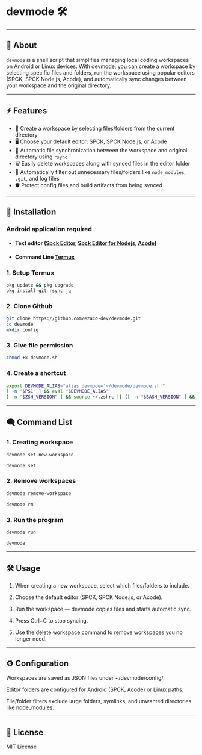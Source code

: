 # devmode 🛠️

---

## 🎯 About  
`devmode` is a shell script that simplifies managing local coding workspaces on Android or Linux devices. With devmode, you can create a workspace by selecting specific files and folders, run the workspace using popular editors (SPCK, SPCK Node.js, Acode), and automatically sync changes between your workspace and the original directory.

---

## ⚡ Features  



- 📂 Create a workspace by selecting files/folders from the current directory  
- 🖥️ Choose your default editor: SPCK, SPCK Node.js, or Acode  
- 🔄 Automatic file synchronization between the workspace and original directory using `rsync`  
- 🗑️ Easily delete workspaces along with synced files in the editor folder  
- 🚫 Automatically filter out unnecessary files/folders like `node_modules`, `.git`, and log files  
- 🛡️ Protect config files and build artifacts from being synced

---

## 🚀 Installation  

### Android application required 
- #### Text editor (<a href="https://play.google.com/store/apps/details?id=io.spck">Spck Editor</a>, <a href="https://play.google.com/store/apps/details?id=io.spck.editor.node">Spck Editor for Nodejs</a>, <a href="https://play.google.com/store/apps/details?id=com.foxdebug.acodefree">Acode</a>)
- #### Command Line <a href="https://f-droid.org/id/packages/com.termux/">Termux</a>

### 1. Setup Termux 
```bash
pkg update && pkg upgrade
pkg install git rsync jq
```

### 2. Clone Github
```bash
git clone https://github.com/ezaco-dev/devmode.git
cd devmode
mkdir config
```

### 3. Give file permission
```bash
chmod +x devmode.sh
```

### 4. Create a shortcut
```bash
export DEVMODE_ALIAS="alias devmode='~/devmode/devmode.sh'"
[ -n "$PS1" ] && eval "$DEVMODE_ALIAS"
[ -n "$ZSH_VERSION" ] && source ~/.zshrc || ([ -n "$BASH_VERSION" ] && source ~/.bashrc || [ -f ~/.profile ] && source ~/.profile)
```
---
## 🗨️ Command List
### 1. Creating workspace 
```bash
devmode set-new-workspace 
```
```bash
devmode set
```

### 2. Remove workspaces
```bash
devmode remove-workspace
```
```bash
devmode rm
```

### 3. Run the program
```bash
devmode run
```
```bash
devmode
```
---

## 🛠️ Usage

1. When creating a new workspace, select which files/folders to include.


2. Choose the default editor (SPCK, SPCK Node.js, or Acode).


3. Run the workspace — devmode copies files and starts automatic sync.


4. Press Ctrl+C to stop syncing.


5. Use the delete workspace command to remove workspaces you no longer need.




---

## ⚙️ Configuration

Workspaces are saved as JSON files under ~/devmode/config/.

Editor folders are configured for Android (SPCK, Acode) or Linux paths.

File/folder filters exclude large folders, symlinks, and unwanted directories like node_modules.



---

## 📄 License

MIT License

